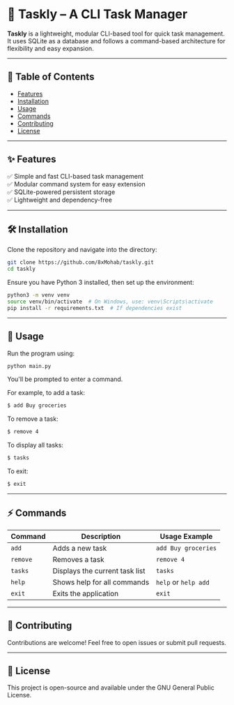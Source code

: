 # 🚀 Taskly – A CLI Task Manager

**Taskly** is a lightweight, modular CLI-based tool for quick task management. It uses SQLite as a database and follows a command-based architecture for flexibility and easy expansion.

---

## 📖 Table of Contents
- [Features](#features)
- [Installation](#installation)
- [Usage](#usage)
- [Commands](#commands)
- [Contributing](#contributing)
- [License](#license)

---

## ✨ Features
✅ Simple and fast CLI-based task management  
✅ Modular command system for easy extension  
✅ SQLite-powered persistent storage  
✅ Lightweight and dependency-free  

---

## 🛠 Installation
Clone the repository and navigate into the directory:

```sh
git clone https://github.com/8xMohab/taskly.git
cd taskly
```

Ensure you have Python 3 installed, then set up the environment:

```sh
python3 -m venv venv
source venv/bin/activate  # On Windows, use: venv\Scripts\activate
pip install -r requirements.txt  # If dependencies exist
```

---

## 🚀 Usage
Run the program using:

```sh
python main.py
```

You'll be prompted to enter a command.

For example, to add a task:

```sh
$ add Buy groceries
```
To remove a task:

```sh
$ remove 4
```

To display all tasks:

```sh
$ tasks
```

To exit:

```sh
$ exit
```

---

## ⚡ Commands
| Command  | Description                          | Usage Example                     |
|----------|--------------------------------------|-----------------------------------|
| `add`    | Adds a new task                      | `add Buy groceries`               |
| `remove` | Removes a task                       | `remove 4`                        |
| `tasks`  | Displays the current task list       | `tasks`                           |
| `help`   | Shows help for all commands          | `help` or `help add`              |
| `exit`   | Exits the application                | `exit`                            |

---

## 🤝 Contributing
Contributions are welcome! Feel free to open issues or submit pull requests.

---

## 📜 License
This project is open-source and available under the GNU General Public License.
